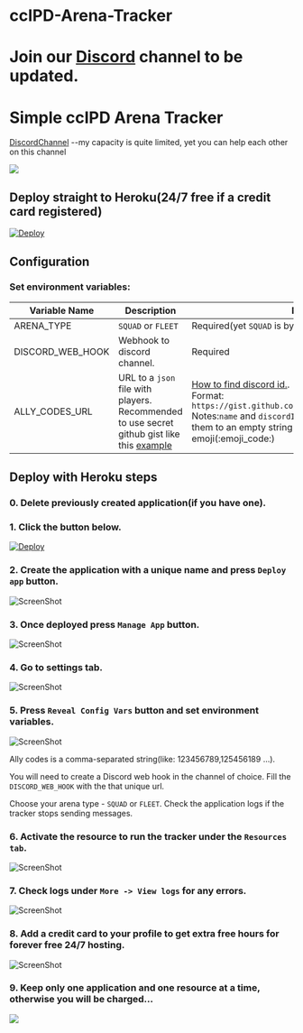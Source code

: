 # ccIPD-Arena-Tracker
# Join our [Discord](https://discord.gg/xcjvKPM) channel to be updated.

# Simple ccIPD Arena Tracker
[DiscordChannel](https://discord.gg/xcjvKPM) --my capacity is quite limited, yet you can help each other on this channel

[![](https://c5.patreon.com/external/logo/become_a_patron_button.png)](https://www.patreon.com/iprobedroid)

## Deploy straight to Heroku(24/7 free if a credit card registered)

<!-- [![Deploy](https://www.herokucdn.com/deploy/button.svg)](https://dashboard.heroku.com/new?button-url=https%3A%2F%2Fgithub.com%2FMAT-BP%2FccIPD-arena-tracker&template=https%3A%2F%2Fgithub.com%2FMAT-BP%2FccIPD-arena-tracker) -->
[![Deploy](https://www.herokucdn.com/deploy/button.svg)](https://dashboard.heroku.com/new?button-url=https%3A%2F%2Fgithub.com%2FMAT-BP%2FccIPD-arena-tracker&template=https%3A%2F%2Fgithub.com%2FMAT-BP%2FccIPD-arena-tracker)

## Configuration

### Set environment variables:

|Variable Name| Description                             | Notes |
|-------------|-----------------------------------------|------ |
|ARENA_TYPE | `SQUAD` or `FLEET`                 | Required(yet `SQUAD` is by default if not set)|
|DISCORD_WEB_HOOK| Webhook to discord channel.|  Required|
|ALLY_CODES_URL| URL to a `json` file with players.<br/> Recommended to use secret github gist like this [example](https://gist.github.com/iprobedroid/603fc48a5ec43afc9e53ee845e91e042/raw)|[How to find discord id.](https://support.discordapp.com/hc/en-us/articles/206346498-Where-can-I-find-my-User-Server-Message-ID-).<br/>Format: `https://gist.github.com/<user_name>/<gist_id>/raw`<br/>Notes:`name` and `discordId` is not required, just set them to an empty string `""`, `userIcon` is for discord emoji(:emoji_code:)  |Recommended|


## Deploy with Heroku steps
### 0. Delete previously created application(if you have one).

### 1. Click the button below.
<!-- [![Deploy](https://www.herokucdn.com/deploy/button.svg)](https://dashboard.heroku.com/new?button-url=https%3A%2F%2Fgithub.com%2FMAT-BP%2FccIPD-arena-tracker&template=https%3A%2F%2Fgithub.com%2FMAT-BP%2FccIPD-arena-tracker) -->
[![Deploy](https://www.herokucdn.com/deploy/button.svg)](https://dashboard.heroku.com/new?button-url=https%3A%2F%2Fgithub.com%2FMAT-BP%2FccIPD-arena-tracker&template=https%3A%2F%2Fgithub.com%2FMAT-BP%2FccIPD-arena-tracker)

### 2. Create the application with a unique name and press `Deploy app` button.
![ScreenShot](assets/create-app.png)

### 3. Once deployed press `Manage App` button.
![ScreenShot](assets/app-deployed.png)

### 4. Go to settings tab.
![ScreenShot](assets/go-to-settings-tab.png)

### 5. Press `Reveal Config Vars` button and set environment variables.
![ScreenShot](assets/set-env-variables.png)

Ally codes is a comma-separated string(like: 123456789,125456189 ...).

You will need to create a Discord web hook in the channel of choice.
Fill the `DISCORD_WEB_HOOK` with the that unique url.

Choose your arena type - `SQUAD` or `FLEET`.
Check the application logs if the tracker stops sending messages.

### 6. Activate the resource to run the tracker under the `Resources tab`.
![ScreenShot](assets/activate-worker-resource.png)

### 7. Check logs under `More -> View logs` for any errors.
![ScreenShot](assets/check-logs.png)


### 8. Add a credit card to your profile to get extra free hours for forever free 24/7 hosting.
![ScreenShot](assets/add-credit-card.png)

### 9. Keep only one application and one resource at a time, otherwise you will be charged...

[![](https://c5.patreon.com/external/logo/become_a_patron_button.png)](https://www.patreon.com/iprobedroid)
